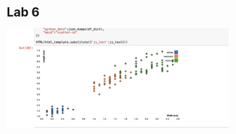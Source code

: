 # Lab 6

![alt text](https://github.com/tamara0209/data_viz/blob/master/Lab%206%20-%20Notebook/Lab6.png)
